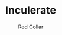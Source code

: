 ---
title: 'Inculerate'
author: Red Collar
project_image_path: '/images/gallery/inculerate.jpg'
external_url: 'https://inculerate.com/'
---